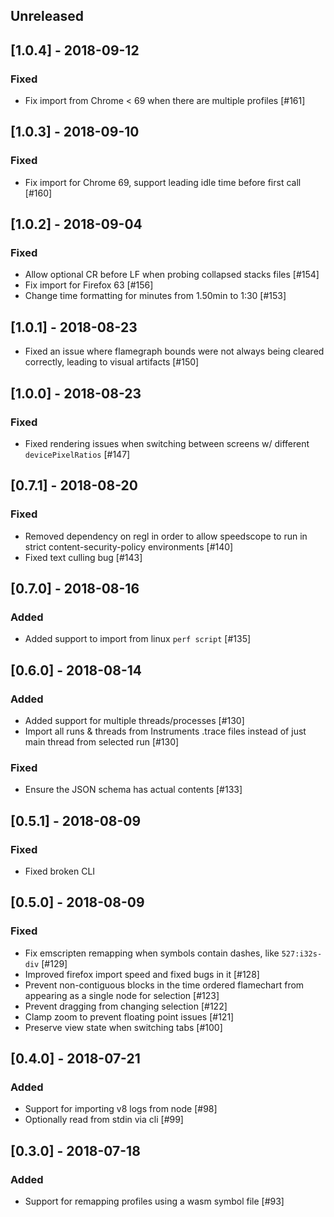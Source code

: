 ## Unreleased

## [1.0.4] - 2018-09-12

### Fixed

* Fix import from Chrome < 69 when there are multiple profiles [#161]

## [1.0.3] - 2018-09-10

### Fixed

* Fix import for Chrome 69, support leading idle time before first call [#160]

## [1.0.2] - 2018-09-04

### Fixed

* Allow optional CR before LF when probing collapsed stacks files [#154]
* Fix import for Firefox 63 [#156]
* Change time formatting for minutes from 1.50min to 1:30 [#153]

## [1.0.1] - 2018-08-23

* Fixed an issue where flamegraph bounds were not always being cleared correctly, leading to visual artifacts [#150]

## [1.0.0] - 2018-08-23

### Fixed

* Fixed rendering issues when switching between screens w/ different `devicePixelRatios` [#147]

## [0.7.1] - 2018-08-20

### Fixed

* Removed dependency on regl in order to allow speedscope to run in strict content-security-policy environments [#140]
* Fixed text culling bug [#143]

## [0.7.0] - 2018-08-16

### Added

* Added support to import from linux `perf script` [#135]

## [0.6.0] - 2018-08-14

### Added

* Added support for multiple threads/processes [#130]
* Import all runs & threads from Instruments .trace files instead of just main thread from selected run [#130]

### Fixed

* Ensure the JSON schema has actual contents [#133]

## [0.5.1] - 2018-08-09

### Fixed

* Fixed broken CLI

## [0.5.0] - 2018-08-09

### Fixed

* Fix emscripten remapping when symbols contain dashes, like `527:i32s-div` [#129]
* Improved firefox import speed and fixed bugs in it [#128]
* Prevent non-contiguous blocks in the time ordered flamechart from appearing as a single node for selection [#123]
* Prevent dragging from changing selection [#122]
* Clamp zoom to prevent floating point issues [#121]
* Preserve view state when switching tabs [#100]

## [0.4.0] - 2018-07-21

### Added

* Support for importing v8 logs from node [#98]
* Optionally read from stdin via cli [#99]

## [0.3.0] - 2018-07-18

### Added

* Support for remapping profiles using a wasm symbol file [#93]
